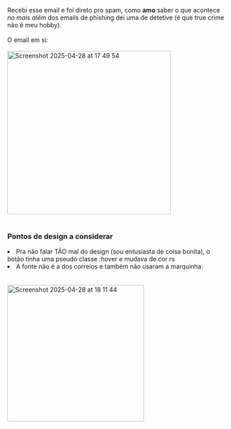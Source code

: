 Recebi esse email e foi direto pro spam, como **amo** saber o que acontece *no mais além* dos emails de phishing dei uma de detetive (é que true crime não é meu hobby).
<br><br>
O email em si:
<br><br>
<img width="373" alt="Screenshot 2025-04-28 at 17 49 54" src="https://github.com/user-attachments/assets/6f954cc9-8bb9-430c-a566-9dacff5a7eee" />
<br><br>
<h3>Pontos de design a considerar</h3>
<li>Pra não falar TÃO mal do design (sou entusiasta de coisa bonita), o botão tinha uma pseudo classe :hover e mudava de cor rs</li>
<li>A fonte não é a dos correios e também não usaram a marquinha:</li>
<br><br>
<img width="312" alt="Screenshot 2025-04-28 at 18 11 44" src="https://github.com/user-attachments/assets/491ec541-d784-4417-8288-4f631f4fd8f6" />
<br><br>















